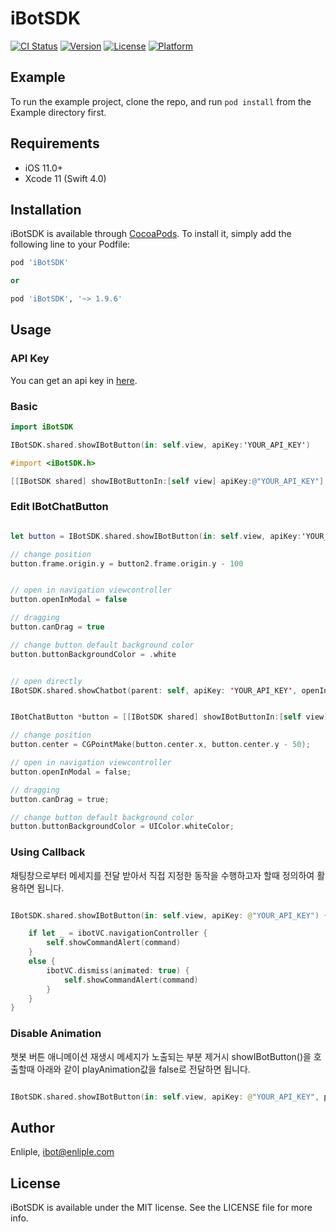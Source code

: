 # iBotSDK

[![CI Status](https://img.shields.io/travis/DongHoon/iBotSDK.svg?style=flat)](https://travis-ci.org/DongHoon/iBotSDK)
[![Version](https://img.shields.io/cocoapods/v/iBotSDK.svg?style=flat)](https://cocoapods.org/pods/iBotSDK)
[![License](https://img.shields.io/cocoapods/l/iBotSDK.svg?style=flat)](https://cocoapods.org/pods/iBotSDK)
[![Platform](https://img.shields.io/cocoapods/p/iBotSDK.svg?style=flat)](https://cocoapods.org/pods/iBotSDK)

## Example

To run the example project, clone the repo, and run `pod install` from the Example directory first.

## Requirements
* iOS 11.0+
* Xcode 11 (Swift 4.0)

## Installation

iBotSDK is available through [CocoaPods](https://cocoapods.org). To install
it, simply add the following line to your Podfile:

```ruby
pod 'iBotSDK'

or

pod 'iBotSDK', '~> 1.9.6'


```

## Usage

### API Key
You can get an api key in  [here](https://admin.istore.camp/).


### Basic
```swift
import iBotSDK

IBotSDK.shared.showIBotButton(in: self.view, apiKey:'YOUR_API_KEY')
```

```objective-c
#import <iBotSDK.h>

[[IBotSDK shared] showIBotButtonIn:[self view] apiKey:@"YOUR_API_KEY"];
```




### Edit IBotChatButton

```swift

let button = IBotSDK.shared.showIBotButton(in: self.view, apiKey:'YOUR_API_KEY')

// change position
button.frame.origin.y = button2.frame.origin.y - 100


// open in navigation viewcontroller
button.openInModal = false

// dragging
button.canDrag = true

// change button default background color
button.buttonBackgroundColor = .white


// open directly
IBotSDK.shared.showChatbot(parent: self, apiKey: 'YOUR_API_KEY', openInModal: false)

```

```objective-c

IBotChatButton *button = [[IBotSDK shared] showIBotButtonIn:[self view] apiKey:@"YOUR_API_KEY"];    

// change position
button.center = CGPointMake(button.center.x, button.center.y - 50);

// open in navigation viewcontroller
button.openInModal = false;

// dragging
button.canDrag = true;

// change button default background color
button.buttonBackgroundColor = UIColor.whiteColor;


```

### Using Callback
채팅창으로부터 메세지를 전달 받아서 직접 지정한 동작을 수행하고자 할때 정의하여 활용하면 됩니다.

```swift

IBotSDK.shared.showIBotButton(in: self.view, apiKey: @"YOUR_API_KEY") { (ibotVC, command) in

    if let _ = ibotVC.navigationController {
        self.showCommandAlert(command)
    }
    else {
        ibotVC.dismiss(animated: true) {
            self.showCommandAlert(command)
        }
    }
}

```


### Disable Animation
챗봇 버튼 애니메이션 재생시 메세지가 노출되는 부분 제거시 showIBotButton()을 호출할때 아래와 같이 playAnimation값을 false로 전달하면 됩니다.

```swift

IBotSDK.shared.showIBotButton(in: self.view, apiKey: @"YOUR_API_KEY", playAnimation: false)

```




## Author

Enliple, ibot@enliple.com


## License

iBotSDK is available under the MIT license. See the LICENSE file for more info.
